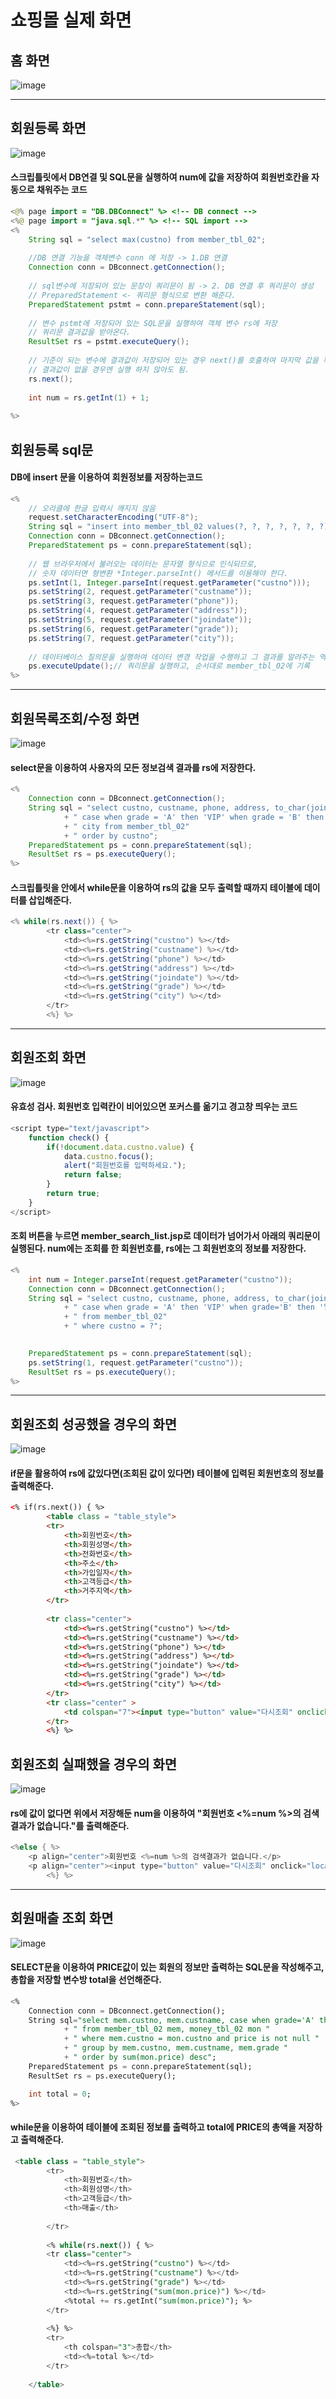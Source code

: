 # 쇼핑몰 실제 화면
## 홈 화면   
![image](https://github.com/hwan06/shoppingmall/assets/114748934/1df2ef8b-ab8c-4258-8408-d90a851e9a17)   

---
## 회원등록 화면
![image](https://github.com/hwan06/shoppingmall/assets/114748934/fffaabdb-5e01-44f2-93f2-756cabe22351)   
#### 스크립틀릿에서 DB연결 및 SQL문을 실행하여 num에 값을 저장하여 회원번호칸을 자동으로 채워주는 코드
```java
<@% page import = "DB.DBConnect" %> <!-- DB connect -->
<%@ page import = "java.sql.*" %> <!-- SQL import -->
<%
	String sql = "select max(custno) from member_tbl_02";
	
	//DB 연결 기능을 객체변수 conn 에 저장 -> 1.DB 연결
	Connection conn = DBconnect.getConnection();
	
	// sql변수에 저장되어 있는 문장이 쿼리문이 됨 -> 2. DB 연결 후 쿼리문이 생성
	// PreparedStatement <- 쿼리문 형식으로 변환 해준다.
	PreparedStatement pstmt = conn.prepareStatement(sql);
	
	// 변수 pstmt에 저장되어 있는 SQL문을 실행하여 객체 변수 rs에 저장
	// 쿼리문 결과값을 받아온다.
	ResultSet rs = pstmt.executeQuery();
	
	// 기준이 되는 변수에 결과값이 저장되어 있는 경우 next()를 호출하여 마지막 값을 확인
	// 결과값이 없을 경우엔 실행 하지 않아도 됨.
	rs.next();
	
	int num = rs.getInt(1) + 1;
	
%>
```
## 회원등록 sql문
#### DB에 insert 문을 이용하여 회원정보를 저장하는코드
```java
<%
	// 오라클에 한글 입력시 깨지지 않음
	request.setCharacterEncoding("UTF-8");
	String sql = "insert into member_tbl_02 values(?, ?, ?, ?, ?, ?, ?)";
	Connection conn = DBconnect.getConnection();
	PreparedStatement ps = conn.prepareStatement(sql);
	
	// 웹 브라우저에서 불러오는 데이터는 문자열 형식으로 인식되므로, 
	// 숫자 데이터면 형변환 *Integer.parseInt() 메서드를 이용해야 한다.
	ps.setInt(1, Integer.parseInt(request.getParameter("custno")));
	ps.setString(2, request.getParameter("custname"));
	ps.setString(3, request.getParameter("phone"));
	ps.setString(4, request.getParameter("address"));
	ps.setString(5, request.getParameter("joindate"));
	ps.setString(6, request.getParameter("grade"));
	ps.setString(7, request.getParameter("city"));
	
	// 데이터베이스 질의문을 실행하여 데이터 변경 작업을 수행하고 그 결과를 알려주는 역할을 한다
	ps.executeUpdate();// 쿼리문을 실행하고, 순서대로 member_tbl_02에 기록
%>
```
---
## 회원목록조회/수정 화면
![image](https://github.com/hwan06/shoppingmall/assets/114748934/bf9befbc-9a20-444f-bdb0-624b16a2c962)    
#### select문을 이용하여 사용자의 모든 정보검색 결과를 rs에 저장한다.
```java
<%
	Connection conn = DBconnect.getConnection();
	String sql = "select custno, custname, phone, address, to_char(joindate, 'yyyy-mm-dd') as joindate,"
			+ " case when grade = 'A' then 'VIP' when grade = 'B' then '일반' else '직원' end as grade,"
			+ " city from member_tbl_02"
			+ " order by custno";
	PreparedStatement ps = conn.prepareStatement(sql);
	ResultSet rs = ps.executeQuery();
%>
```
#### 스크립틀릿을 안에서 while문을 이용하여 rs의 값을 모두 출력할 때까지 테이블에 데이터를 삽입해준다.
```java
<% while(rs.next()) { %>
        <tr class="center">
        	<td><%=rs.getString("custno") %></td>
        	<td><%=rs.getString("custname") %></td>
        	<td><%=rs.getString("phone") %></td>
        	<td><%=rs.getString("address") %></td>
        	<td><%=rs.getString("joindate") %></td>
        	<td><%=rs.getString("grade") %></td>
        	<td><%=rs.getString("city") %></td>
        </tr>
        <%} %>
```

---
## 회원조회 화면
![image](https://github.com/hwan06/shoppingmall/assets/114748934/3e86b777-03c4-4180-b8df-faaa58ceaaf5)    
#### 유효성 검사. 회원번호 입력칸이 비어있으면 포커스를 옮기고 경고창 띄우는 코드
```js
<script type="text/javascript">
	function check() {
		if(!document.data.custno.value) {
			data.custno.focus();
			alert("회원번호를 입력하세요.");
			return false;
		}
		return true;
	}
</script>
```
#### 조회 버튼을 누르면 member_search_list.jsp로 데이터가 넘어가서 아래의 쿼리문이 실행된다. num에는 조회를 한 회원번호를, rs에는 그 회원번호의 정보를 저장한다.

```java
<%
	int num = Integer.parseInt(request.getParameter("custno"));
	Connection conn = DBconnect.getConnection();
	String sql = "select custno, custname, phone, address, to_char(joindate, 'yyyy-mm-dd') as joindate,"
			+ " case when grade = 'A' then 'VIP' when grade='B' then '일반' else '직원' end as grade, city "
			+ " from member_tbl_02"
			+ " where custno = ?";
			

	PreparedStatement ps = conn.prepareStatement(sql);
	ps.setString(1, request.getParameter("custno"));
	ResultSet rs = ps.executeQuery();
%>
```

---
## 회원조회 성공했을 경우의 화면
![image](https://github.com/hwan06/shoppingmall/assets/114748934/c18003a0-6aa3-4c51-a7f6-194dfe39cbce)     
#### if문을 활용하여 rs에 값있다면(조회된 값이 있다면) 테이블에 입력된 회원번호의 정보를 출력해준다.
```html
<% if(rs.next()) { %>
		<table class = "table_style">
        <tr>
            <th>회원번호</th>
            <th>회원성명</th>
            <th>전화번호</th>
            <th>주소</th>
            <th>가입일자</th>
            <th>고객등급</th>
            <th>거주지역</th>
        </tr>
        
        <tr class="center">
        	<td><%=rs.getString("custno") %></td>
        	<td><%=rs.getString("custname") %></td>
        	<td><%=rs.getString("phone") %></td>
        	<td><%=rs.getString("address") %></td>
        	<td><%=rs.getString("joindate") %></td>
        	<td><%=rs.getString("grade") %></td>
        	<td><%=rs.getString("city") %></td>
        </tr>
        <tr class="center" >
        	<td colspan="7"><input type="button" value="다시조회" onclick="location.href='member_search.jsp'"></td>
        </tr>
        <%} %>
```

## 회원조회 실패했을 경우의 화면
![image](https://github.com/hwan06/shoppingmall/assets/114748934/f267803e-5c2b-4505-82b3-2eab932b74a9)    
#### rs에 값이 없다면 위에서 저장해둔 num을 이용하여 "회원번호 <%=num %>의 검색결과가 없습니다."를 출력해준다.
```java
<%else { %>
	<p align="center">회원번호 <%=num %>의 검색결과가 없습니다.</p>
	<p align="center"><input type="button" value="다시조회" onclick="location.href='member_search.jsp'"></p>
        <%} %>
```

---
## 회원매출 조회 화면
![image](https://github.com/hwan06/shoppingmall/assets/114748934/29921cd3-f8f2-4a6c-89ce-56c260946256)   
#### SELECT문을 이용하여 PRICE값이 있는 회원의 정보만 출력하는 SQL문을 작성해주고, 총합을 저장할 변수방 total을 선언해준다.
```sql
<%
	Connection conn = DBconnect.getConnection();
	String sql="select mem.custno, mem.custname, case when grade='A' then 'VIP' when grade='B' then '일반' else '직원' end as grade, sum(mon.price) "
			+ " from member_tbl_02 mem, money_tbl_02 mon "
			+ " where mem.custno = mon.custno and price is not null "
			+ " group by mem.custno, mem.custname, mem.grade "
			+ " order by sum(mon.price) desc";
	PreparedStatement ps = conn.prepareStatement(sql);
	ResultSet rs = ps.executeQuery();

	int total = 0;
%>
```
#### while문을 이용하여 테이블에 조회된 정보를 출력하고 total에 PRICE의 총액을 저장하고 출력해준다.
```sql
 <table class = "table_style">
        <tr>
            <th>회원번호</th>
            <th>회원성명</th>
            <th>고객등급</th>
            <th>매출</th>
            
        </tr>
        
        <% while(rs.next()) { %>
        <tr class="center">
        	<td><%=rs.getString("custno") %></td>
        	<td><%=rs.getString("custname") %></td>
        	<td><%=rs.getString("grade") %></td>
        	<td><%=rs.getString("sum(mon.price)") %></td>
        	<%total += rs.getInt("sum(mon.price)"); %>
        </tr>
        
        <%} %>
        <tr>
        	<th colspan="3">총합</th>
        	<td><%=total %></td>
        </tr>
        
    </table>
```

